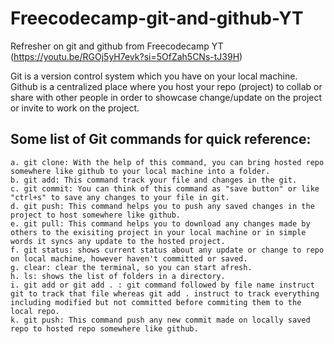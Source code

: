 # Freecodecamp-git-and-github-YT
Refresher on git and github from Freecodecamp YT (https://youtu.be/RGOj5yH7evk?si=5OfZah5CNs-tJ39H)

Git is a version control system which you have on your local machine.
Github is a centralized place where you host your repo (project) to collab or share with other people in order to showcase change/update on the project or invite to work on the project. 

## Some list of Git commands for quick reference:
    a. git clone: With the help of this command, you can bring hosted repo somewhere like github to your local machine into a folder.
    b. git add: This command track your file and changes in the git.
    c. git commit: You can think of this command as "save button" or like "ctrl+s" to save any changes to your file in git.
    d. git push: This command helps you to push any saved changes in the project to host somewhere like github.
    e. git pull: This command helps you to download any changes made by others to the exisiting project in your local machine or in simple words it syncs any update to the hosted project.
    f. git status: shows current status about any update or change to repo on local machine, however haven't committed or saved.
    g. clear: clear the terminal, so you can start afresh.
    h. ls: shows the list of folders in a directory.
    i. git add or git add . : git command followed by file name instruct git to track that file whereas git add . instruct to track everything including modified but not committed before commiting them to the local repo.
    k. git push: This command push any new commit made on locally saved repo to hosted repo somewhere like github.

    